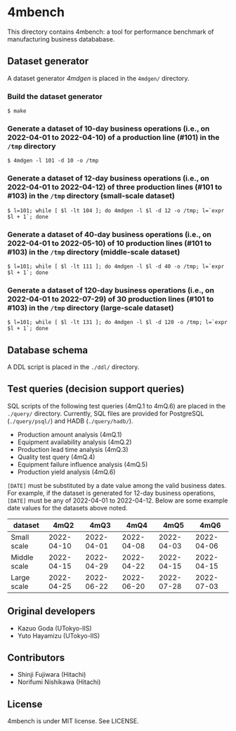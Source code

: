 # 4mbench

This directory contains 4mbench: a tool for performance benchmark of manufacturing business datababase.

## Dataset generator

A dataset generator *4mdgen* is placed in the `4mdgen/` directory.

### Build the dataset generator

	$ make

### Generate a dataset of 10-day business operations (i.e., on 2022-04-01 to 2022-04-10) of a production line (#101) in the `/tmp` directory

	$ 4mdgen -l 101 -d 10 -o /tmp

### Generate a dataset of 12-day business operations (i.e., on 2022-04-01 to 2022-04-12) of three production lines (#101 to #103) in the `/tmp` directory (small-scale dataset)

	$ l=101; while [ $l -lt 104 ]; do 4mdgen -l $l -d 12 -o /tmp; l=`expr $l + 1`; done

### Generate a dataset of 40-day business operations (i.e., on 2022-04-01 to 2022-05-10) of 10 production lines (#101 to #103) in the `/tmp` directory (middle-scale dataset)

	$ l=101; while [ $l -lt 111 ]; do 4mdgen -l $l -d 40 -o /tmp; l=`expr $l + 1`; done

### Generate a dataset of 120-day business operations (i.e., on 2022-04-01 to 2022-07-29) of 30 production lines (#101 to #103) in the `/tmp` directory (large-scale dataset)

	$ l=101; while [ $l -lt 131 ]; do 4mdgen -l $l -d 120 -o /tmp; l=`expr $l + 1`; done

## Database schema

A DDL script is placed in the `./ddl/` directory.

## Test queries (decision support queries)

SQL scripts of the following test queries (4mQ.1 to 4mQ.6) are placed in the `./query/` directory.
Currently, SQL files are provided for PostgreSQL (`./query/psql/`) and HADB (`./query/hadb/`).

- Production amount analysis (4mQ.1)
- Equipment availability analysis (4mQ.2)
- Production lead time analysis (4mQ.3)
- Quality test query (4mQ.4)
- Equipment failure influence analysis (4mQ.5)
- Production yield analysis (4mQ.6)

`[DATE]` must be substituted by a date value among the valid business dates. For example, if the dataset is generated for 12-day business operations, `[DATE]` must be any of 2022-04-01 to 2022-04-12. Below are some example date values for the datasets above noted.

| dataset | 4mQ2 | 4mQ3 | 4mQ4 | 4mQ5 | 4mQ6 |
| --- | --- | --- | --- | --- | --- | 
| Small scale | 2022-04-10 | 2022-04-01 | 2022-04-08 | 2022-04-03 | 2022-04-06 |
| Middle scale | 2022-04-15 | 2022-04-29 | 2022-04-22 | 2022-04-15 | 2022-04-15 |
| Large scale | 2022-04-25 | 2022-06-22 | 2022-06-20 | 2022-07-28 | 2022-07-03 |

## Original developers

- Kazuo Goda (UTokyo-IIS)
- Yuto Hayamizu (UTokyo-IIS)

## Contributors

- Shinji Fujiwara (Hitachi)
- Norifumi Nishikawa (Hitachi)

## License

4mbench is under MIT license. See LICENSE.
